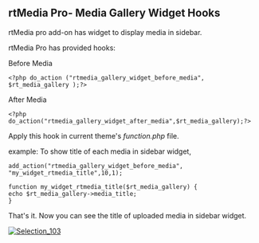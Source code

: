 ## rtMedia Pro- Media Gallery Widget Hooks

rtMedia pro add-on has widget to display media in sidebar.

rtMedia Pro has provided hooks:

Before Media


    <?php do_action ("rtmedia_gallery_widget_before_media", $rt_media_gallery );?>




After Media


    <?php do_action("rtmedia_gallery_widget_after_media",$rt_media_gallery);?>




Apply this hook in current theme's *function.php* file.

example: To show title of each media in sidebar widget,


    add_action("rtmedia_gallery_widget_before_media", "my_widget_rtmedia_title",10,1);

    function my_widget_rtmedia_title($rt_media_gallery) {
    echo $rt_media_gallery->media_title;
    }




That's it. Now you can see the title of uploaded media in sidebar widget.

[![Selection_103](http://docs.rtcamp.com/wp-content/uploads/2014/09/Selection_103.png)](http://docs.rtcamp.com/wp-content/uploads/2014/09/Selection_103.png)
